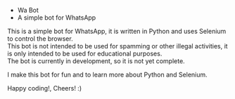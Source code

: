 * Wa Bot
* A simple bot for WhatsApp

This is a simple bot for WhatsApp, it is written in Python and uses Selenium to control the browser.  
This bot is not intended to be used for spamming or other illegal activities, it is only intended to be used for educational purposes.  
The bot is currently in development, so it is not yet complete.  

I make this bot for fun and to learn more about Python and Selenium.  

Happy coding!, Cheers! :)